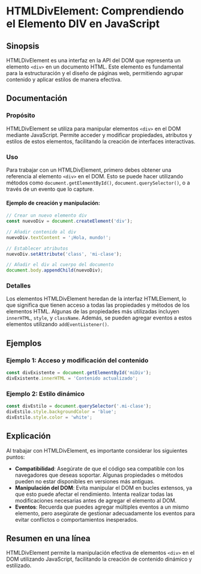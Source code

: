 <!--
Meta Description: # HTMLDivElement: Comprendiendo el Elemento DIV en JavaScript ## Sinopsis HTMLDivElement es una interfaz en la API del DOM que representa un elemento ...
Meta Keywords: div, que, htmldivelement, elemento, dom
-->

# HTMLDivElement: Comprendiendo el Elemento DIV en JavaScript

## Sinopsis
HTMLDivElement es una interfaz en la API del DOM que representa un elemento `<div>` en un documento HTML. Este elemento es fundamental para la estructuración y el diseño de páginas web, permitiendo agrupar contenido y aplicar estilos de manera efectiva.

## Documentación
### Propósito
HTMLDivElement se utiliza para manipular elementos `<div>` en el DOM mediante JavaScript. Permite acceder y modificar propiedades, atributos y estilos de estos elementos, facilitando la creación de interfaces interactivas.

### Uso
Para trabajar con un HTMLDivElement, primero debes obtener una referencia al elemento `<div>` en el DOM. Esto se puede hacer utilizando métodos como `document.getElementById()`, `document.querySelector()`, o a través de un evento que lo capture.

#### Ejemplo de creación y manipulación:
```javascript
// Crear un nuevo elemento div
const nuevoDiv = document.createElement('div');

// Añadir contenido al div
nuevoDiv.textContent = '¡Hola, mundo!';

// Establecer atributos
nuevoDiv.setAttribute('class', 'mi-clase');

// Añadir el div al cuerpo del documento
document.body.appendChild(nuevoDiv);
```

### Detalles
Los elementos HTMLDivElement heredan de la interfaz HTMLElement, lo que significa que tienen acceso a todas las propiedades y métodos de los elementos HTML. Algunas de las propiedades más utilizadas incluyen `innerHTML`, `style`, y `className`. Además, se pueden agregar eventos a estos elementos utilizando `addEventListener()`.

## Ejemplos
### Ejemplo 1: Acceso y modificación del contenido
```javascript
const divExistente = document.getElementById('miDiv');
divExistente.innerHTML = 'Contenido actualizado';
```

### Ejemplo 2: Estilo dinámico
```javascript
const divEstilo = document.querySelector('.mi-clase');
divEstilo.style.backgroundColor = 'blue';
divEstilo.style.color = 'white';
```

## Explicación
Al trabajar con HTMLDivElement, es importante considerar los siguientes puntos:

- **Compatibilidad**: Asegúrate de que el código sea compatible con los navegadores que deseas soportar. Algunas propiedades o métodos pueden no estar disponibles en versiones más antiguas.
- **Manipulación del DOM**: Evita manipular el DOM en bucles extensos, ya que esto puede afectar el rendimiento. Intenta realizar todas las modificaciones necesarias antes de agregar el elemento al DOM.
- **Eventos**: Recuerda que puedes agregar múltiples eventos a un mismo elemento, pero asegúrate de gestionar adecuadamente los eventos para evitar conflictos o comportamientos inesperados.

## Resumen en una línea
HTMLDivElement permite la manipulación efectiva de elementos `<div>` en el DOM utilizando JavaScript, facilitando la creación de contenido dinámico y estilizado.